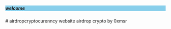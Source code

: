 <h5> welcome </h5>
# airdropcryptocurenncy
website airdrop crypto by 0xmsr

<style>
  h5{
    background-color: skyblue;
  }
</style>
